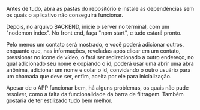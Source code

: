 Antes de tudo, abra as pastas do repositório e instale as dependências sem os quais o aplicativo não conseguirá funcionar.

Depois, no arquivo BACKEND, inicie o server no terminal, com um "nodemon index". No front end, faça "npm start", e tudo estará pronto.

Pelo menos um contato será mostrado, e você poderá adicionar outros, enquanto que, nas informações, reveladas após clicar em um contato, pressionar no ícone de vídeo, o fará ser redirecionado a outro endereço, no qual adicionado seu nome e copiando o id, poderá usar uma abrir uma abra anônima, adicionar um nome e colar o id, convidando o outro usuário para um chamada que deve ser, enfim, aceita por ele para inicialização.

Apesar de o APP funcionar bem, há alguns problemas, os quais não pude resolver, como a falta da funcionalidade da barra de filtragem. Também gostaria de ter estilizado tudo bem melhor.
